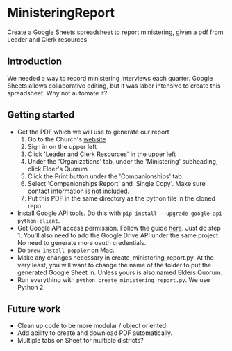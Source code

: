 # MinisteringReport
Create a Google Sheets spreadsheet to report ministering, given a pdf from Leader and Clerk resources

## Introduction
We needed a way to record ministering interviews each quarter. Google Sheets allows collaborative editing, but it was labor intensive to create this spreadsheet. Why not automate it?

## Getting started
* Get the PDF which we will use to generate our report
  1. Go to the Church's [website](lds.org)
  2. Sign in on the upper left
  3. Click 'Leader and Clerk Resources' in the upper left
  4. Under the 'Organizations' tab, under the 'Ministering' subheading, click Elder's Quorum
  5. Click the Print button under the 'Companionships' tab.
  6. Select 'Companionships Report' and 'Single Copy'. Make sure contact information is not included.
  7. Put this PDF in the same directory as the python file in the cloned repo.
* Install Google API tools. Do this with `pip install --upgrade google-api-python-client`. 
* Get Google API access permission. Follow the guide [here](https://developers.google.com/sheets/api/quickstart/python). Just do step 1. You'll also need to add the Google Drive API under the same project. No need to generate more oauth credentials.
* Do `brew install poppler` on Mac.
* Make any changes necessary in create_ministering_report.py. At the very least, you will want to change the name of the folder to put the generated Google Sheet in. Unless yours is also named Elders Quorum.
* Run everything with `python create_ministering_report.py`. We use Python 2.

## Future work
* Clean up code to be more modular / object oriented.
* Add ability to create and download PDF automatically.
* Multiple tabs on Sheet for multiple districts?
